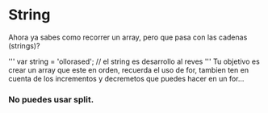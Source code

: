# String

Ahora ya sabes como recorrer un array, pero que pasa con las cadenas (strings)?

'''
var string = 'ollorased'; // el string es desarrollo al reves
'''
Tu objetivo es crear un array que este en orden, recuerda el uso de for, tambien ten en cuenta de los incrementos y decremetos que puedes hacer en un for...

### No puedes usar split.
